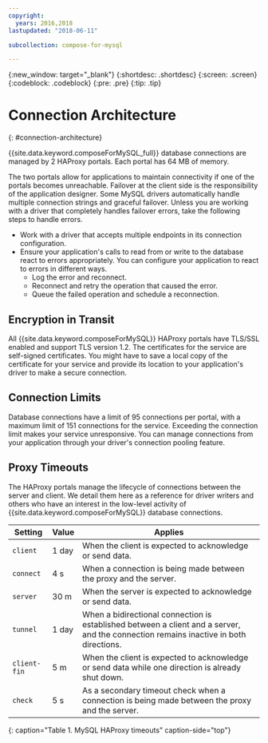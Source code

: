 ```yaml
---
copyright:
  years: 2016,2018
lastupdated: "2018-06-11"

subcollection: compose-for-mysql

---
```


{:new_window: target="_blank"}
{:shortdesc: .shortdesc}
{:screen: .screen}
{:codeblock: .codeblock}
{:pre: .pre}
{:tip: .tip}

# Connection Architecture
{: #connection-architecture}

{{site.data.keyword.composeForMySQL_full}} database connections are managed by 2 HAProxy portals. Each portal has 64 MB of memory.

The two portals allow for applications to maintain connectivity if one of the portals becomes unreachable. Failover at the client side is the responsibility of the application designer. Some MySQL drivers automatically handle multiple connection strings and graceful failover. Unless you are working with a driver that completely handles failover errors, take the following steps to handle errors.

* Work with a driver that accepts multiple endpoints in its connection configuration.
* Ensure your application's calls to read from or write to the database react to errors appropriately. You can configure your application to react to errors in different ways.
  - Log the error and reconnect.
  - Reconnect and retry the operation that caused the error.
  - Queue the failed operation and schedule a reconnection.

## Encryption in Transit

All {{site.data.keyword.composeForMySQL}} HAProxy portals have TLS/SSL enabled and support TLS version 1.2. The certificates for the service are self-signed certificates. You might have to save a local copy of the certificate for your service and provide its location to your application's driver to make a secure connection.

## Connection Limits

Database connections have a limit of 95 connections per portal, with a maximum limit of 151 connections for the service.  Exceeding the connection limit makes your service unresponsive. You can manage connections from your application through your driver's connection pooling feature.

## Proxy Timeouts

The HAProxy portals manage the lifecycle of connections between the server and client. We detail them here as a reference for driver writers and others who have an interest in the low-level activity of {{site.data.keyword.composeForMySQL}} database connections.

Setting | Value | Applies
----------|-----------|-----------
`client` | 1 day | When the client is expected to acknowledge or send data.
`connect` | 4 s | When a connection is being made between the proxy and the server.
`server` | 30 m | When the server is expected to acknowledge or send data.
`tunnel` | 1 day | When a bidirectional connection is established between a client and a server, and the connection remains inactive in both directions.
`client-fin` | 5 m | When the client is expected to acknowledge or send data while one direction is already shut down.
`check` | 5 s | As a secondary timeout check when a connection is being made between the proxy and the server.
{: caption="Table 1. MySQL HAProxy timeouts" caption-side="top"}
